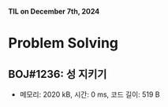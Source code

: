 **TIL on December 7th, 2024**

# Problem Solving
## BOJ#1236: 성 지키기
* 메모리: 2020 kB, 시간: 0 ms, 코드 길이: 519 B
